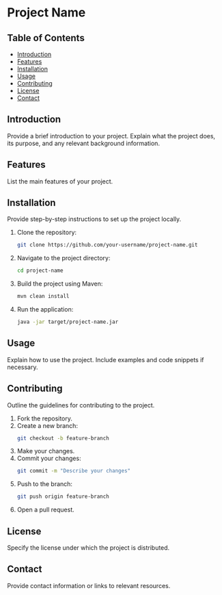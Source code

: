 # Project Name

## Table of Contents

- [Introduction](#introduction)
- [Features](#features)
- [Installation](#installation)
- [Usage](#usage)
- [Contributing](#contributing)
- [License](#license)
- [Contact](#contact)

## Introduction

Provide a brief introduction to your project. Explain what the project does, its purpose, and any relevant background information.

## Features

List the main features of your project.

## Installation

Provide step-by-step instructions to set up the project locally.

1. Clone the repository:
    ```bash
    git clone https://github.com/your-username/project-name.git
    ```
2. Navigate to the project directory:
    ```bash
    cd project-name
    ```
3. Build the project using Maven:
    ```bash
    mvn clean install
    ```
4. Run the application:
    ```bash
    java -jar target/project-name.jar
    ```

## Usage

Explain how to use the project. Include examples and code snippets if necessary.

## Contributing

Outline the guidelines for contributing to the project.

1. Fork the repository.
2. Create a new branch:
    ```bash
    git checkout -b feature-branch
    ```
3. Make your changes.
4. Commit your changes:
    ```bash
    git commit -m "Describe your changes"
    ```
5. Push to the branch:
    ```bash
    git push origin feature-branch
    ```
6. Open a pull request.

## License

Specify the license under which the project is distributed.

## Contact

Provide contact information or links to relevant resources.
